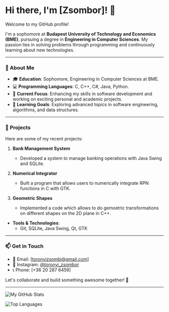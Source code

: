 # Hi there, I'm [Zsombor]! 👋

Welcome to my GitHub profile! 

I'm a sophomore at **Budapest University of Technology and Economics (BME)**, pursuing a degree in **Engineering in Computer Sciences**. My passion lies in solving problems through programming and continuously learning about new technologies.

---

### 🚀 About Me

- 🎓 **Education**: Sophomore, Engineering in Computer Sciences at BME.
- 💻 **Programming Languages**: C, C++, C#, Java, Python.
- 🔭 **Current Focus**: Enhancing my skills in software development and working on exciting personal and academic projects.
- 🌱 **Learning Goals**: Exploring advanced topics in software engineering, algorithms, and data structures.

---

### 🌟 Projects

Here are some of my recent projects:

1. **Bank Management System**
   - Developed a system to manage banking operations with Java Swing and SQLite.

2. **Numerical Integrator**
   - Built a program that allows users to numerically integrate RPN functions in C with GTK.

3. **Geometric Shapes**
   -  Implemented a code which allows to do gemoetric transformations on different shapes on the 2D plane in C++.

- **Tools & Technologies**:
  - Git, SQLite, Java Swing, Qt, GTK

---

### 📫 Get in Touch

- 📧 Email: [toronyizsombi@gmail.com]
- 📸 Instagram: [@toronyi_zsombor](#)
- 📞 Phone: [+36 20 287 6459]

Let's collaborate and build something awesome together! 🚀

---

![My GitHub Stats](https://github-readme-stats.vercel.app/api?username=torozsom&show_icons=true&theme=tokyonight)

![Top Languages](https://github-readme-stats.vercel.app/api/top-langs/?username=torozsom&layout=compact&theme=tokyonight)
